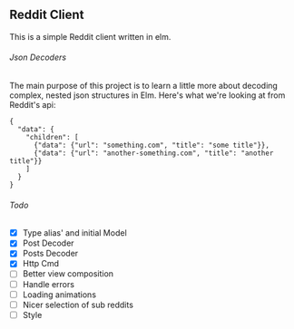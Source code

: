 ## Reddit Client

This is a simple Reddit client written in elm.

###### Json Decoders

The main purpose of this project is to learn a little more about decoding complex, nested json structures in Elm. Here's what we're looking at from Reddit's api:

```
{
  "data": {
    "children": [
      {"data": {"url": "something.com", "title": "some title"}},
      {"data": {"url": "another-something.com", "title": "another title"}}
    ]
  }
}
```

###### Todo

- [x] Type alias' and initial Model
- [x] Post Decoder
- [x] Posts Decoder
- [x] Http Cmd
- [ ] Better view composition
- [ ] Handle errors
- [ ] Loading animations
- [ ] Nicer selection of sub reddits
- [ ] Style
